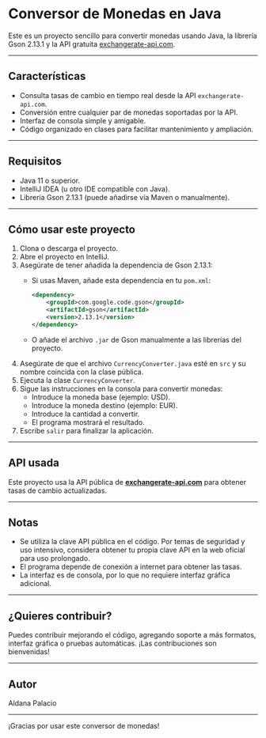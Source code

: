 # Conversor de Monedas en Java

Este es un proyecto sencillo para convertir monedas usando Java, la librería Gson 2.13.1 y la API gratuita [exchangerate-api.com](https://www.exchangerate-api.com/).

---

## Características

- Consulta tasas de cambio en tiempo real desde la API `exchangerate-api.com`.
- Conversión entre cualquier par de monedas soportadas por la API.
- Interfaz de consola simple y amigable.
- Código organizado en clases para facilitar mantenimiento y ampliación.

---

## Requisitos

- Java 11 o superior.
- IntelliJ IDEA (u otro IDE compatible con Java).
- Librería Gson 2.13.1 (puede añadirse vía Maven o manualmente).

---

## Cómo usar este proyecto

1. Clona o descarga el proyecto.
2. Abre el proyecto en IntelliJ.
3. Asegúrate de tener añadida la dependencia de Gson 2.13.1:
    - Si usas Maven, añade esta dependencia en tu `pom.xml`:

      ```xml
      <dependency>
          <groupId>com.google.code.gson</groupId>
          <artifactId>gson</artifactId>
          <version>2.13.1</version>
      </dependency>
      ```
    - O añade el archivo `.jar` de Gson manualmente a las librerías del proyecto.
4. Asegúrate de que el archivo `CurrencyConverter.java` esté en `src` y su nombre coincida con la clase pública.
5. Ejecuta la clase `CurrencyConverter`.
6. Sigue las instrucciones en la consola para convertir monedas:
    - Introduce la moneda base (ejemplo: USD).
    - Introduce la moneda destino (ejemplo: EUR).
    - Introduce la cantidad a convertir.
    - El programa mostrará el resultado.
7. Escribe `salir` para finalizar la aplicación.

---

## API usada

Este proyecto usa la API pública de **[exchangerate-api.com](https://www.exchangerate-api.com/)** para obtener tasas de cambio actualizadas.

---

## Notas

- Se utiliza la clave API pública en el código. Por temas de seguridad y uso intensivo, considera obtener tu propia clave API en la web oficial para uso prolongado.
- El programa depende de conexión a internet para obtener las tasas.
- La interfaz es de consola, por lo que no requiere interfaz gráfica adicional.

---

## ¿Quieres contribuir?

Puedes contribuir mejorando el código, agregando soporte a más formatos, interfaz gráfica o pruebas automáticas. ¡Las contribuciones son bienvenidas!

---

## Autor

Aldana Palacio

---

¡Gracias por usar este conversor de monedas!

